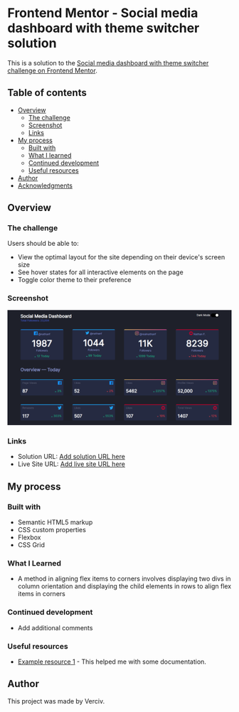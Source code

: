 # Frontend Mentor - Social media dashboard with theme switcher solution  

This is a solution to the [Social media dashboard with theme switcher challenge on Frontend Mentor](https://www.frontendmentor.io/challenges/social-media-dashboard-with-theme-switcher-6oY8ozp_H).  

## Table of contents  

- [Overview](#overview)  
  - [The challenge](#the-challenge)  
  - [Screenshot](#screenshot)  
  - [Links](#links)  
- [My process](#my-process)  
  - [Built with](#built-with)  
  - [What I learned](#what-i-learned)  
  - [Continued development](#continued-development)  
  - [Useful resources](#useful-resources)  
- [Author](#author)  
- [Acknowledgments](#acknowledgments)  

## Overview  

### The challenge  

Users should be able to:  

- View the optimal layout for the site depending on their device's screen size  
- See hover states for all interactive elements on the page  
- Toggle color theme to their preference  

### Screenshot  

![Preview of website](./images/screenshot.png)  

### Links  

- Solution URL: [Add solution URL here](https://github.com/Verciv/social-dashboard-problem)  
- Live Site URL: [Add live site URL here](https://verciv.github.io/social-dashboard-problem/)  

## My process  

### Built with  

- Semantic HTML5 markup  
- CSS custom properties  
- Flexbox  
- CSS Grid  

### What I Learned  

- A method in aligning flex items to corners involves displaying two divs in column orientation and displaying the child elements in rows to align flex items in corners  

### Continued development

- Add additional comments  

### Useful resources  

- [Example resource 1](https://www.w3schools.com) - This helped me with some documentation.  

## Author  

This project was made by Verciv.  
